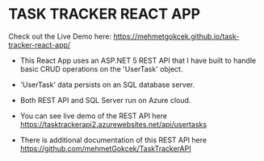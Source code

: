 # TASK TRACKER REACT APP

Check out the Live Demo here:
https://mehmetgokcek.github.io/task-tracker-react-app/


- This React App uses an ASP.NET 5 REST API that I have built to handle basic CRUD operations on the 'UserTask' object. 

- 'UserTask' data persists on an SQL database server. 

- Both REST API and SQL Server run on Azure cloud. 

- You can see live demo of the REST API here https://tasktrackerapi2.azurewebsites.net/api/usertasks

- There is additional documentation of this REST API here https://github.com/mehmetGokcek/TaskTrackerAPI
